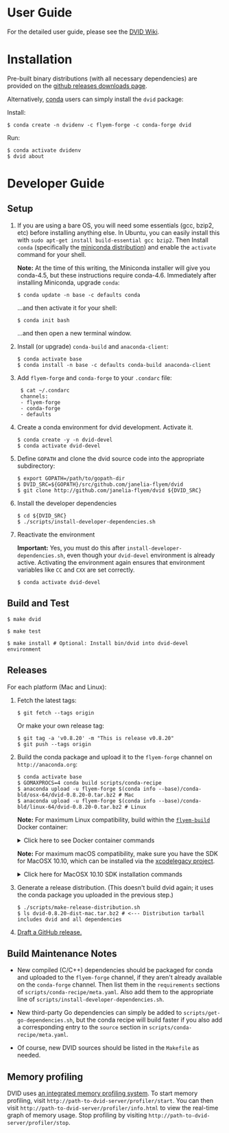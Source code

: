 User Guide
==========

For the detailed user guide, please see the [DVID Wiki][wiki].

[wiki]: https://github.com/janelia-flyem/dvid/wiki


Installation
============

Pre-built binary distributions (with all necessary dependencies)
are provided on the [github releases downloads page][1].

[1]: https://github.com/janelia-flyem/dvid/releases

Alternatively, [conda](https://conda.io/docs) users can simply install the `dvid` package:

Install:

```
$ conda create -n dvidenv -c flyem-forge -c conda-forge dvid
```

Run:

```
$ conda activate dvidenv
$ dvid about
```


Developer Guide
===============

Setup
-----

1. If you are using a bare OS, you will need some essentials (gcc, bzip2, etc) before installing anything else.  In Ubuntu, you can easily install this with `sudo apt-get install build-essential gcc bzip2`.
Then Install `conda` (specifically the [miniconda distribution][miniconda]) and enable the `activate` command for your shell.

    [miniconda]: https://docs.conda.io/en/latest/miniconda.html

    **Note:** At the time of this writing, the Miniconda installer will give you conda-4.5, but these instructions require conda-4.6.
    Immediately after installing Miniconda, upgrade `conda`:
   
    ```
    $ conda update -n base -c defaults conda
    ```
   
    ...and then activate it for your shell:
   
    ```
    $ conda init bash
    ```
   
    ...and then open a new terminal window.


2. Install (or upgrade) `conda-build` and `anaconda-client`:

    ```
    $ conda activate base
    $ conda install -n base -c defaults conda-build anaconda-client
    ```
    
3. Add `flyem-forge` and `conda-forge` to your `.condarc` file:

    ```
     $ cat ~/.condarc
     channels:
     - flyem-forge
     - conda-forge
     - defaults
    ```

4. Create a conda environment for dvid development.  Activate it.

    ```
    $ conda create -y -n dvid-devel
    $ conda activate dvid-devel
    ```

5. Define `GOPATH` and clone the dvid source code into the appropriate subdirectory:

    ```
    $ export GOPATH=/path/to/gopath-dir
    $ DVID_SRC=${GOPATH}/src/github.com/janelia-flyem/dvid
    $ git clone http://github.com/janelia-flyem/dvid ${DVID_SRC}
    ```

6. Install the developer dependencies

    ```
    $ cd ${DVID_SRC}
    $ ./scripts/install-developer-dependencies.sh
    ```

7. Reactivate the environment

   **Important:** Yes, you must do this after `install-developer-dependencies.sh`, even though your `dvid-devel` environment is already active.
   Activating the environment again ensures that environment variables like `CC` and `CXX` are set correctly.

    ```
    $ conda activate dvid-devel
    ```


Build and Test
--------------

    $ make dvid

    $ make test
    
    $ make install # Optional: Install bin/dvid into dvid-devel environment


Releases
--------

For each platform (Mac and Linux):

1. Fetch the latest tags:

    ```
    $ git fetch --tags origin
    ```

   Or make your own release tag:

    ```
    $ git tag -a 'v0.8.20' -m "This is release v0.8.20"
    $ git push --tags origin
    ```

2. Build the conda package and upload it to the `flyem-forge` channel on `http://anaconda.org`:

    ```
    $ conda activate base
    $ GOMAXPROCS=4 conda build scripts/conda-recipe
    $ anaconda upload -u flyem-forge $(conda info --base)/conda-bld/osx-64/dvid-0.8.20-0.tar.bz2 # Mac
    $ anaconda upload -u flyem-forge $(conda info --base)/conda-bld/linux-64/dvid-0.8.20-0.tar.bz2 # Linux
    ```

   **Note:** For maximum Linux compatibility, build within the [`flyem-build`][flyem-build] Docker container:
   
   <details>
   
   <summary>Click here to see Docker container commands</summary>
   
   ```
   # Launch the container
   git clone https://github.com/janelia-flyem/flyem-build-container
   cd flyem-build-container
   ./launch.sh # (or resume.sh)


   # Within the container
   # Note: It's recommended to use GOMAXPROCS to limit the cpus used in the build/tests
   cd /flyem-workspace/gopath/src/github.com/janelia-flyem/dvid
   GOMAXPROCS=4 conda build scripts/conda-recipe
   anaconda upload /opt/conda/conda-bld/linux-64/dvid-0.8.20-0.tar.bz2
   ```
   
   </details>

   **Note:** For maximum macOS compatibility, make sure you have the SDK for MacOSX 10.10,
   which can be installed via the [xcodelegacy project](https://github.com/devernay/xcodelegacy).

   <details>

   <summary>Click here for MacOSX 10.10 SDK installation commands</summary>

   ```
   curl https://raw.githubusercontent.com/devernay/xcodelegacy/master/XcodeLegacy.sh > XcodeLegacy.sh
   chmod +x XcodeLegacy.sh
   
   ./XcodeLegacy.sh -osx1010 buildpackages
   sudo ./XcodeLegacy.sh -osx1010 install
   ```

   **Note:** The XcodeLegacy script will probably tell you that the
   10.10 SDK can only be built/installed by an old version of Xcode,
   and ask you to download the old version (but not install it).
   
   Follow the download instructions it gives you, and then re-run
   `XcodeLegacy.sh` from the directory where you downloaded the Xcode
   `.dmg` file.
   
   (Also note that downloading Xcode requires an Apple Developer login.)

   </details>

3. Generate a release distribution.
   (This doesn't build dvid again; it uses the conda package you uploaded in the previous step.)

    ```
    $ ./scripts/make-release-distribution.sh
    $ ls dvid-0.8.20-dist-mac.tar.bz2 # <--- Distribution tarball includes dvid and all dependencies
    ```

4. [Draft a GitHub release.][creating-releases]

[flyem-build]: https://github.com/janelia-flyem/flyem-build-container
[creating-releases]: https://help.github.com/articles/creating-releases


Build Maintenance Notes
-----------------------

- New compiled (C/C++) dependencies should be packaged for conda and uploaded
  to the `flyem-forge` channel, if they aren't already available on the 
  `conda-forge` channel. Then list them in the `requirements` sections of
  `scripts/conda-recipe/meta.yaml`.  Also add them to the appropriate line of
  `scripts/install-developer-dependencies.sh`.

- New third-party Go dependencies can simply be added to `scripts/get-go-dependencies.sh`,
  but the conda recipe will build faster if you also add a corresponding entry
  to the `source` section in `scripts/conda-recipe/meta.yaml`.
     
- Of course, new DVID sources should be listed in the `Makefile` as needed.


Memory profiling
----------------

DVID uses [an integrated memory profiling system](https://github.com/wblakecaldwell/profiler/tree/d0f7b0590a127b0c7ef1abf7c089ef2fa74b47cd).  To start memory profiling, visit `http://path-to-dvid-server/profiler/start`.  You can then visit `http://path-to-dvid-server/profiler/info.html` to view the real-time graph of memory usage.  Stop profiling by visiting `http://path-to-dvid-server/profiler/stop`.
